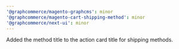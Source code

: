 ```yaml
---
'@graphcommerce/magento-graphcms': minor
'@graphcommerce/magento-cart-shipping-method': minor
'@graphcommerce/next-ui': minor
---
```


Added the method title to the action card title for shipping methods.
